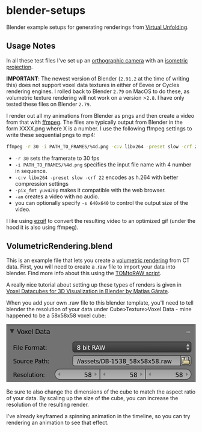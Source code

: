 # blender-setups
Blender example setups for generating renderings from [Virtual Unfolding](https://github.com/UnlockingHistory/virtual-unfolding).

## Usage Notes

In all these test files I've set up an [orthographic camera](https://en.wikipedia.org/wiki/Orthographic_projection) with an [isometric projection](https://en.wikipedia.org/wiki/Isometric_projection).

**IMPORTANT**: The newest version of Blender (`2.91.2` at the time of writing this) does not support voxel data textures in either of Eevee or Cycles rendering engines.  I rolled back to Blender `2.79` on MacOS to do these, as volumetric texture rendering will not work on a version >`2.8`.  I have only tested these files on Blender `2.79`.

I render out all my animations from Blender as pngs and then create a video from that with [ffmpeg](https://ffmpeg.org/).  The files are typically output from Blender in the form XXXX.png where X is a number.  I use the following ffmpeg settings to write these sequential pngs to mp4:

```sh
ffmpeg -r 30 -i PATH_TO_FRAMES/%4d.png -c:v libx264 -preset slow -crf 22 -pix_fmt yuv420p -an OUTPUT_DIRECTORY/animation.mp4
```

- `-r 30` sets the framerate to 30 fps   
- `-i PATH_TO_FRAMES/%4d.png` specifies the input file name with 4 number in sequence.  
- `-c:v libx264 -preset slow -crf 22` encodes as h.264 with better compression settings
- `-pix_fmt yuv420p` makes it compatible with the web browser.  
- `-an` creates a video with no audio.  
- you can optionally specify `-s 640x640` to control the output size of the video.

I like using [ezgif](https://ezgif.com/video-to-gif) to convert the resulting video to an optimized gif (under the hood it is also using ffmpeg).

## VolumetricRendering.blend

This is an example file that lets you create a [volumetric rendering](https://docs.blender.org/manual/de/2.79/render/blender_render/materials/special_effects/volume.html) from CT data.  First, you will need to create a .raw file to import your data into blender.  Find more info about this using the [TOMtoRAW script](https://github.com/UnlockingHistory/virtual-unfolding/tree/main/src/visualization#tom_to_raw).

A really nice tutorial about setting up these types of renders is given in [Voxel Datacubes for 3D Visualization in Blender by Matías Gárate](https://iopscience.iop.org/article/10.1088/1538-3873/129/975/058010#paspaa4f5bs4).

When you add your own .raw file to this blender template, you'll need to tell blender the resolution of your data under Cube>Texture>Voxel Data - mine happened to be a 58x58x58 voxel cube:

![blender voxel data resolution ui](docs/rawres.png)

Be sure to also change the dimensions of the cube to match the aspect ratio of your data.  By scaling up the size of the cube, you can increase the resolution of the resulting render.

I've already keyframed a spinning animation in the timeline, so you can try rendering an animation to see that effect.


